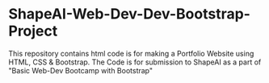 # ShapeAI-Web-Dev-Dev-Bootstrap-Project
This repository contains html code is for making a Portfolio Website using HTML, CSS &amp; Bootstrap. The Code is for submission to ShapeAI as a part of "Basic Web-Dev Bootcamp with Bootstrap"
